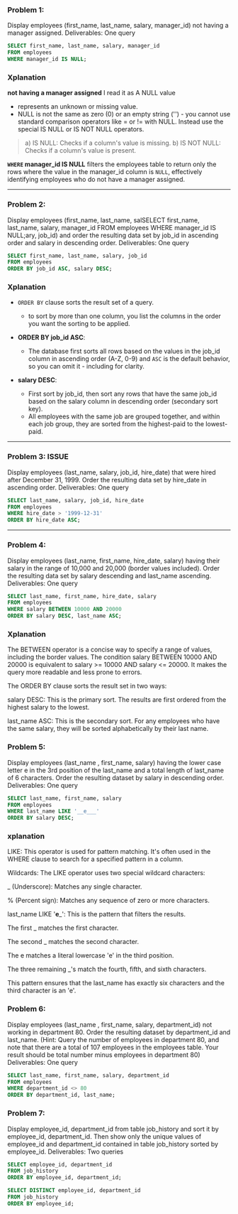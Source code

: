 ### Problem 1:
Display employees (first_name, last_name, salary, manager_id) not having a manager assigned.
Deliverables: One query

```SQL
SELECT first_name, last_name, salary, manager_id
FROM employees
WHERE manager_id IS NULL;
```

### Xplanation

**not having a manager assigned** I read it as A NULL value 
* represents an unknown or missing value. 
* NULL is not the same as zero (0) or an empty string ('') - you cannot use standard comparison operators like = or != with NULL. Instead use the special IS NULL or IS NOT NULL operators.

> a) IS NULL: Checks if a column's value is missing.
> b) IS NOT NULL: Checks if a column's value is present.

**`WHERE` manager_id IS NULL** filters the employees table to return only the rows where the value in the manager_id column is `NULL`, effectively identifying employees who do not have a manager assigned.

***

### Problem 2:
Display employees (first_name, last_name, salSELECT first_name, last_name, salary, manager_id
FROM employees
WHERE manager_id IS NULL;ary, job_id) and order the resulting data set by job_id in ascending order and salary in descending order.
Deliverables: One query

```SQL
SELECT first_name, last_name, salary, job_id
FROM employees
ORDER BY job_id ASC, salary DESC;
```

### Xplanation

* `ORDER BY` clause sorts the result set of a query. 
  * to sort by more than one column, you list the columns in the order you want the sorting to be applied.

* **ORDER BY job_id ASC**:
  * The database first sorts all rows based on the values in the job_id column in ascending order (A-Z, 0-9) and `ASC` is the default behavior, so you can omit it - including for clarity.

* **salary DESC**:
  * First sort by job_id, then sort any rows that have the same job_id based on the salary column in descending order (secondary sort key).
  * All employees with the same job are grouped together, and within each job group, they are sorted from the highest-paid to the lowest-paid.

***

### Problem 3: ISSUE
Display employees (last_name, salary, job_id, hire_date) that were hired after December 31, 1999. Order the resulting data set by hire_date in ascending order.
Deliverables: One query

```SQL
SELECT last_name, salary, job_id, hire_date
FROM employees
WHERE hire_date > '1999-12-31'
ORDER BY hire_date ASC;
```

***

### Problem 4:
Display employees (last_name, first_name, hire_date, salary) having their salary in the range of 10,000 and 20,000 (border values included). Order the resulting data set by salary descending and last_name ascending.
Deliverables: One query

```SQL
SELECT last_name, first_name, hire_date, salary
FROM employees
WHERE salary BETWEEN 10000 AND 20000
ORDER BY salary DESC, last_name ASC;
```

### Xplanation
The BETWEEN operator is a concise way to specify a range of values, including the border values. The condition salary BETWEEN 10000 AND 20000 is equivalent to salary >= 10000 AND salary <= 20000. It makes the query more readable and less prone to errors.

The ORDER BY clause sorts the result set in two ways:

salary DESC: This is the primary sort. The results are first ordered from the highest salary to the lowest.

last_name ASC: This is the secondary sort. For any employees who have the same salary, they will be sorted alphabetically by their last name.

### Problem 5:
Display employees (last_name , first_name, salary) having the lower case letter e in the 3rd position of the last_name and a total length of last_name of 6 characters. Order the resulting dataset by salary in descending order.
Deliverables: One query

```SQL
SELECT last_name, first_name, salary
FROM employees
WHERE last_name LIKE '__e___'
ORDER BY salary DESC;
```

### xplanation
LIKE: This operator is used for pattern matching. It's often used in the WHERE clause to search for a specified pattern in a column.

Wildcards: The LIKE operator uses two special wildcard characters:

_ (Underscore): Matches any single character.

% (Percent sign): Matches any sequence of zero or more characters.

last_name LIKE '__e___': This is the pattern that filters the results.

The first _ matches the first character.

The second _ matches the second character.

The e matches a literal lowercase 'e' in the third position.

The three remaining _'s match the fourth, fifth, and sixth characters.

This pattern ensures that the last_name has exactly six characters and the third character is an 'e'.



### Problem 6:
Display employees (last_name , first_name, salary, department_id) not working in department 80. Order the resulting dataset by department_id and last_name. (Hint: Query the number of employees in department 80, and note that there are a total of 107 employees in the employees table. Your result should be total number minus employees in department 80)
Deliverables: One query

```SQL
SELECT last_name, first_name, salary, department_id
FROM employees
WHERE department_id <> 80
ORDER BY department_id, last_name;
```

### Problem 7:
Display employee_id, department_id from table job_history and sort it by employee_id, department_id. 
Then show only the unique values of employee_id and department_id contained in table job_history sorted by employee_id.
Deliverables: Two queries

```SQL
SELECT employee_id, department_id
FROM job_history
ORDER BY employee_id, department_id;

SELECT DISTINCT employee_id, department_id
FROM job_history
ORDER BY employee_id;
```


```SQL

```
